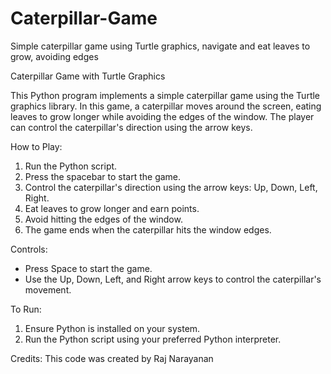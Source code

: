 # Caterpillar-Game
Simple caterpillar game using Turtle graphics, navigate and eat leaves to grow, avoiding edges

Caterpillar Game with Turtle Graphics

This Python program implements a simple caterpillar game using the Turtle graphics library. In this game, a caterpillar moves around the screen, eating leaves to grow longer while avoiding the edges of the window. The player can control the caterpillar's direction using the arrow keys.

How to Play:

1. Run the Python script.
2. Press the spacebar to start the game.
3. Control the caterpillar's direction using the arrow keys: Up, Down, Left, Right.
4. Eat leaves to grow longer and earn points.
5. Avoid hitting the edges of the window.
6. The game ends when the caterpillar hits the window edges.

Controls:

* Press Space to start the game.
* Use the Up, Down, Left, and Right arrow keys to control the caterpillar's movement.

To Run:

1. Ensure Python is installed on your system.
2. Run the Python script using your preferred Python interpreter.

Credits:
This code was created by Raj Narayanan
